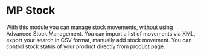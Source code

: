 # MP Stock
With this module you can manage stock movements, without using Advanced Stock Management. You can import a list of movements via XML, export your search in CSV format, manually add stock movement.
You can control stock status of your product directly from product page.
